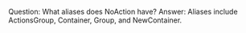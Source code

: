 Question: What aliases does NoAction have?
Answer: Aliases include ActionsGroup, Container, Group, and NewContainer.
